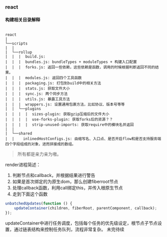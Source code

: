 ### react


#### 构建相关目录解释

```

react
|
└──scripts
|  |
|  └──rollup
|  |  |  build.js: 
|  |  |  bundles.js: bundleTypes + moduleTypes + 构建入口配置
|  |  |  forks.js: 返回一些依赖，这些依赖是函数，调用的时候根据判断返回不同的结果。
|  |  |  modules.js: 返回四个工具函数
|  |  |  packaging.js: 打包到build中的相关方法
|  |  |  stats.js: 获取文件大小
|  |  |  sync.js: 两个同步方法
|  |  |  utils.js: 暴露工具方法
|  |  |  wrappers.js: 设置通用包裹方法，比如协议、版本号等等
|  |  └──plugins
|  |  |  |  sizes-plugin: 获取gzip压缩后的文件大小
|  |  |  |  use-forks-plugin: 获取forks后的资源？？
|  |  |  |  strip-unused-imports: 获取require中的模块名并返回
|  |    
|  └──shared
|  |    inlinedHostConfigs.js: 由缩写名、入口点、是否开启flow和是否支持服务端 四个字段组成的对象，进而拼接成的数组。

```
> 所有都是亲力亲为嗷。 



render进程简述：

1. 判断节点和callback，并根据结果进行警告
2. 如果是首次绑定的为原生dom，那么创建fiberroot节点
3. 处理callback函数，利用call绑定this，并传入根原生节点
4. 走到下面这个函数
```javascript
unbatchedUpdates(function () {
    updateContainer(children, fiberRoot, parentComponent, callback);
});
```

updateContainer中进行任务调度，包括每个任务的优先级设定，根节点子节点设置，通过链表结构来控制任务队列，流程非常复杂。
未完待续
